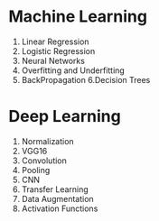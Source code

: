 # Machine Learning
1. Linear Regression
2. Logistic Regression
3. Neural Networks
4. Overfitting and Underfitting
5. BackPropagation
6.Decision Trees


# Deep Learning

1. Normalization
2. VGG16
3. Convolution
4. Pooling
5. CNN
6. Transfer Learning
7. Data Augmentation
8. Activation Functions

